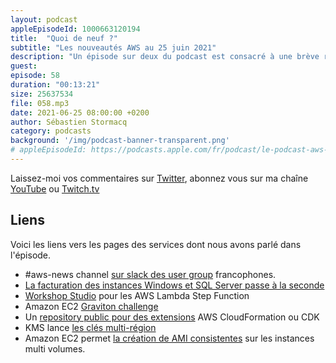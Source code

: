 ```yaml
---
layout: podcast
appleEpisodeId: 1000663120194
title:  "Quoi de neuf ?"
subtitle: "Les nouveautés AWS au 25 juin 2021"
description: "Un épisode sur deux du podcast est consacré à une brève revue des principales nouveautés AWS.  Cette semaine, nous parlons d'une baisse de prix sur les instances Windows et SQL Serveur, de partage de vos extensions AWS CloudFormation, d'un concours autour de Graviton et d'un nouvel outil de programmation visuelle pour orchestrer vos fonctions AWS Lambda."
guest:
episode: 58
duration: "00:13:21"
size: 25637534
file: 058.mp3
date: 2021-06-25 08:00:00 +0200
author: Sébastien Stormacq
category: podcasts
background: '/img/podcast-banner-transparent.png'
# appleEpisodeId: https://podcasts.apple.com/fr/podcast/le-podcast-aws-en-français/id1452118442
---
```


Laissez-moi vos commentaires sur [Twitter](https://twitter.com/sebsto), abonnez vous sur ma chaîne [YouTube](https://www.youtube.com/sebsto) ou [Twitch.tv](https://www.twitch.tv/sebAWS)

## Liens

Voici les liens vers les pages des services dont nous avons parlé dans l'épisode.

- #aws-news channel [sur slack des user group](aws-user-group.slack.com
) francophones.
- [La facturation des instances Windows et SQL Server passe à la seconde](https://aws.amazon.com/fr/about-aws/whats-new/2021/06/announcing-per-second-billing-for-ec2-windows-server-and-sql-server-instances/)
- [Workshop Studio](https://aws.amazon.com/fr/blogs/aws/new-aws-step-functions-workflow-studio-a-low-code-visual-tool-for-building-state-machines/) pour les AWS Lambda Step Function
- Amazon EC2 [Graviton challenge](https://aws.amazon.com/fr/blogs/aws/migrate-your-workloads-with-the-graviton-challenge/)
- Un [repository public pour des extensions](https://aws.amazon.com/blogs/aws/introducing-a-public-registry-for-aws-cloudformation/) AWS CloudFormation ou CDK
- KMS lance [les clés multi-région](https://aws.amazon.com/about-aws/whats-new/2021/06/kms-multi-region-keys/)
- Amazon EC2 permet [la création de AMI consistentes](https://aws.amazon.com/about-aws/whats-new/2021/06/amazon-ec2-allows-create-crash-consistent-amis-from-instances-multiple-amazon-ebs-volumes-without-rebooting-instances/) sur les instances multi volumes.
